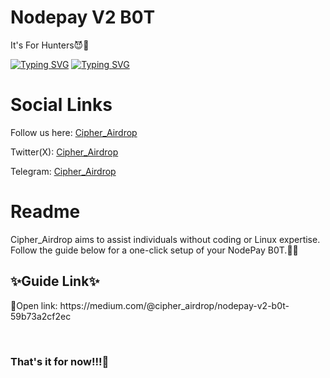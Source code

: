 # Nodepay V2 B0T
It's For Hunters😈👿

[![Typing SVG](https://readme-typing-svg.demolab.com/?lines=NodePay+V2+B0T+)](https://git.io/typing-svg)
[![Typing SVG](https://readme-typing-svg.demolab.com/?lines=By+Cipher_Airdrop)](https://git.io/typing-svg)

<h1>Social Links</h1>

Follow us here: [Cipher_Airdrop](https://linktr.ee/cadrop)

Twitter(X): [Cipher_Airdrop](https://x.com/cipher_airdrop)

Telegram: [Cipher_Airdrop](https://t.me/+tFmYJSANTD81MzE1)


<h1>Readme</h1>
Cipher_Airdrop aims to assist individuals without coding or Linux expertise. Follow the guide below for a one-click setup of your NodePay B0T.👏😒

<h2>✨Guide Link✨</h2>
<p>🔷Open link: https://medium.com/@cipher_airdrop/nodepay-v2-b0t-59b73a2cf2ec </p><br>

<h3>That's it for now!!!👿</h3>
